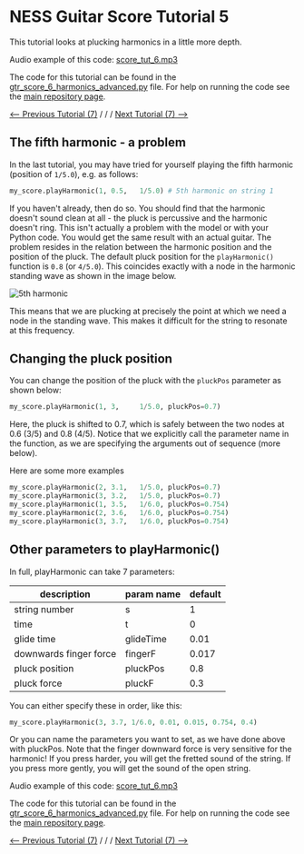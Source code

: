 # NESS Guitar Score Tutorial 5
This tutorial looks at plucking harmonics in a little more depth.

Audio example of this code: [score_tut_6.mp3](http://tommudd.co.uk/ness/audio/gtr_tutorials/score_tut_6.mp3)

The code for this tutorial can be found in the [gtr_score_6_harmonics_advanced.py](https://github.com/tommmmudd/ness-tools/gtr_score_6_harmonics_advanced.py) file. For help on running the code see the [main repository page](https://tommmmudd.github.io/ness-tools/).

[<-- Previous Tutorial (7)](https://tommmmudd.github.io/ness-tools/tutorials/tutorial5)  / / /  [Next Tutorial (7) -->](https://tommmmudd.github.io/ness-tools/tutorials/tutorial7)

## The fifth harmonic - a problem
In the last tutorial, you may have tried for yourself playing the fifth harmonic (position of `1/5.0`), e.g. as follows:
```python
my_score.playHarmonic(1, 0.5, 	1/5.0) # 5th harmonic on string 1
```

If you haven't already, then do so. You should find that the harmonic doesn't sound clean at all - the pluck is percussive and the harmonic doesn't ring. This isn't actually a problem with the model or with your Python code. You would get the same result with an actual guitar. The problem resides in the relation between the harmonic position and the position of the pluck. The default pluck position for the `playHarmonic()` function is `0.8` (or `4/5.0`). This coincides exactly with a node in the harmonic standing wave as shown in the image below.

![5th harmonic](http://tommudd.co.uk/ness/images/5th_harm.svg.png)

This means that we are plucking at precisely the point at which we need a node in the standing wave. This makes it difficult for the string to resonate at this frequency.

## Changing the pluck position
You can change the position of the pluck with the `pluckPos` parameter as shown below:

```python
my_score.playHarmonic(1, 3, 	1/5.0, pluckPos=0.7)
```

Here, the pluck is shifted to 0.7, which is safely between the two nodes at 0.6 (3/5) and 0.8 (4/5). Notice that we explicitly call the parameter name in the function, as we are specifying the arguments out of sequence (more below).

Here are some more examples

```python
my_score.playHarmonic(2, 3.1, 	1/5.0, pluckPos=0.7)
my_score.playHarmonic(3, 3.2, 	1/5.0, pluckPos=0.7)
my_score.playHarmonic(1, 3.5, 	1/6.0, pluckPos=0.754)
my_score.playHarmonic(2, 3.6, 	1/6.0, pluckPos=0.754)
my_score.playHarmonic(3, 3.7, 	1/6.0, pluckPos=0.754)
```

## Other parameters to playHarmonic()
In full, playHarmonic can take 7 parameters:

|description | param name | default |
| --- | --- | --- |
|string number | s | 1 |
|time | t | 0 |
| glide time | glideTime | 0.01 |
| downwards finger force | fingerF | 0.017 |
| pluck position | pluckPos | 0.8 |
| pluck force | pluckF | 0.3 |

You can either specify these in order, like this:
```python
my_score.playHarmonic(3, 3.7, 1/6.0, 0.01, 0.015, 0.754, 0.4)
```

Or you can name the parameters you want to set, as we have done above with pluckPos. Note that the finger downward force is very sensitive for the harmonic! If you press harder, you will get the fretted sound of the string. If you press more gently, you will get the sound of the open string.

Audio example of this code: [score_tut_6.mp3](http://tommudd.co.uk/ness/audio/gtr_tutorials/score_tut_6.mp3)

The code for this tutorial can be found in the [gtr_score_6_harmonics_advanced.py](https://github.com/tommmmudd/ness-tools/gtr_score_6_harmonics_advanced.py) file. For help on running the code see the [main repository page](https://tommmmudd.github.io/ness-tools/).

[<-- Previous Tutorial (7)](https://tommmmudd.github.io/ness-tools/tutorials/tutorial5)  / / /  [Next Tutorial (7) -->](https://tommmmudd.github.io/ness-tools/tutorials/tutorial7)




